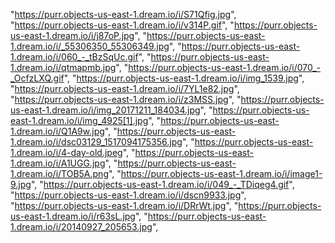"https://purr.objects-us-east-1.dream.io/i/S71Qfig.jpg",
        "https://purr.objects-us-east-1.dream.io/i/v314P.gif",
        "https://purr.objects-us-east-1.dream.io/i/j87oP.jpg",
        "https://purr.objects-us-east-1.dream.io/i/_55306350_55306349.jpg",
        "https://purr.objects-us-east-1.dream.io/i/060_-_tBzSqUc.gif",
        "https://purr.objects-us-east-1.dream.io/i/qtmapmb.jpg",
        "https://purr.objects-us-east-1.dream.io/i/070_-_OcfzLXQ.gif",
        "https://purr.objects-us-east-1.dream.io/i/img_1539.jpg",
        "https://purr.objects-us-east-1.dream.io/i/7YL1e82.jpg",
        "https://purr.objects-us-east-1.dream.io/i/z3MSS.jpg",
        "https://purr.objects-us-east-1.dream.io/i/img_20171211_184034.jpg",
        "https://purr.objects-us-east-1.dream.io/i/img_4925[1].jpg",
        "https://purr.objects-us-east-1.dream.io/i/Q1A9w.jpg",
        "https://purr.objects-us-east-1.dream.io/i/dsc03129_1517094175356.jpg",
        "https://purr.objects-us-east-1.dream.io/i/4-day-old.jpeg",
        "https://purr.objects-us-east-1.dream.io/i/A1UGG.jpg",
        "https://purr.objects-us-east-1.dream.io/i/TOB5A.png",
        "https://purr.objects-us-east-1.dream.io/i/image1-9.jpg",
        "https://purr.objects-us-east-1.dream.io/i/049_-_TDiqeg4.gif",
        "https://purr.objects-us-east-1.dream.io/i/dscn9933.jpg",
        "https://purr.objects-us-east-1.dream.io/i/DRrWt.jpg",
        "https://purr.objects-us-east-1.dream.io/i/r63sL.jpg",
        "https://purr.objects-us-east-1.dream.io/i/20140927_205653.jpg",
